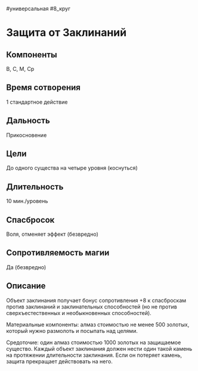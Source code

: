 #универсальная
#8_круг
# Защита от Заклинаний

## Компоненты
В, С, М, Ср

## Время сотворения
1 стандартное действие

## Дальность
Прикосновение

## Цели
До одного существа на четыре уровня (коснуться)

## Длительность
10 мин./уровень

## Спасбросок
Воля, отменяет эффект (безвредно)

## Сопротивляемость магии
Да (безвредно)

## Описание
Объект заклинания получает бонус сопротивления +8 к спасброскам против заклинаний и заклинательных способностей (но не против сверхъестественных и необыкновенных способностей).

Материальные компоненты: алмаз стоимостью не менее 500 золотых, который нужно размолоть и посыпать над целями.

Средоточие: один алмаз стоимостью 1000 золотых на защищаемое существо. Каждый объект заклинания должен нести один такой камень на протяжении длительности заклинания. Если он потеряет камень, защита прекращает действовать на него.